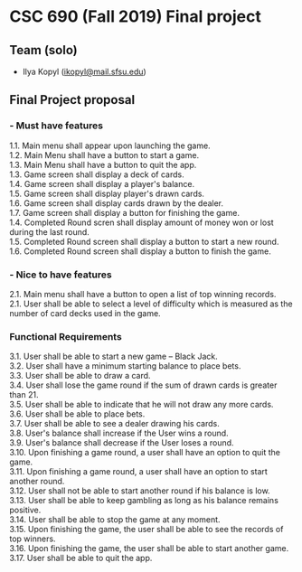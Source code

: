 # CSC 690 (Fall 2019) Final project

## Team (solo)
- Ilya Kopyl (ikopyl@mail.sfsu.edu)


## Final Project proposal
### - Must have features
1.1. Main menu shall appear upon launching the game.    
1.2. Main Menu shall have a button to start a game.    
1.3. Main Menu shall have a button to quit the app.    
1.3. Game screen shall display a deck of cards.    
1.4. Game screen shall display a player's balance.    
1.5. Game screen shall display player's drawn cards.    
1.6. Game screen shall display cards drawn by the dealer.    
1.7. Game screen shall display a button for finishing the game.    
1.4. Completed Round scren shall display amount of money won or lost during the last round.    
1.5. Completed Round screen shall display a button to start a new round.    
1.6. Completed Round screen shall display a button to finish the game.    

### - Nice to have features
2.1. Main menu shall have a button to open a list of top winning records.    
2.1. User shall be able to select a level of difficulty which is measured as the number of card decks used in the game.    


### Functional Requirements
3.1. User shall be able to start a new game – Black Jack.    
3.2. User shall have a minimum starting balance to place bets.    
3.3. User shall be able to draw a card.    
3.4. User shall lose the game round if the sum of drawn cards is greater than 21.    
3.5. User shall be able to indicate that he will not draw any more cards.    
3.6. User shall be able to place bets.    
3.7. User shall be able to see a dealer drawing his cards.    
3.8. User's balance shall increase if the User wins a round.    
3.9. User's balance shall decrease if the User loses a round.    
3.10. Upon finishing a game round, a user shall have an option to quit the game.    
3.11. Upon finishing a game round, a user shall have an option to start another round.    
3.12. User shall not be able to start another round if his balance is low.    
3.13. User shall be able to keep gambling as long as his balance remains positive.    
3.14. User shall be able to stop the game at any moment.    
3.15. Upon finishing the game, the user shall be able to see the records of top winners.    
3.16. Upon finishing the game, the user shall be able to start another game.    
3.17. User shall be able to quit the app.    
